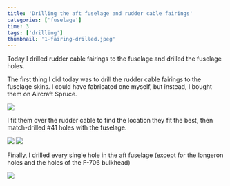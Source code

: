```yaml
---
title: 'Drilling the aft fuselage and rudder cable fairings'
categories: ['fuselage']
time: 3
tags: ['drilling']
thumbnail: '1-fairing-drilled.jpeg'
---
```


Today I drilled rudder cable fairings to the fuselage and drilled the fuselage holes.

<!-- more -->

The first thing I did today was to drill the rudder cable fairings to the fuselage skins. I could have fabricated one myself, but instead, I bought them on Aircraft Spruce.

![](0-rudder-cable-fairing.jpeg)

I fit them over the rudder cable to find the location they fit the best, then match-drilled #41 holes with the fuselage.

![](1-fairing-drilled.jpeg)
![](2-fairing-other-side.jpeg)

Finally, I drilled every single hole in the aft fuselage (except for the longeron holes and the holes of the F-706 bulkhead)

![](3-fuselage-drilled.jpeg)
